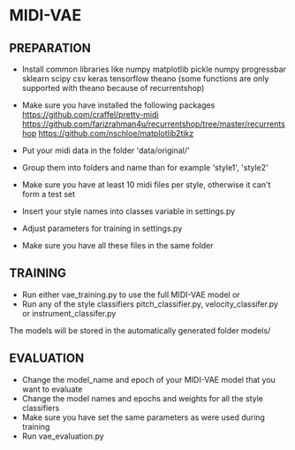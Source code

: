 # MIDI-VAE


## PREPARATION

- Install common libraries like
	numpy
	matplotlib
	pickle
	numpy
	progressbar
	sklearn
	scipy
	csv
	keras
	tensorflow
	theano	(some functions are only supported with theano because of recurrentshop)
- Make sure you have installed the following packages
	https://github.com/craffel/pretty-midi 
	https://github.com/farizrahman4u/recurrentshop/tree/master/recurrentshop
	https://github.com/nschloe/matplotlib2tikz

- Put your midi data in the folder 'data/original/'
- Group them into folders and name than for example 'style1', 'style2'
- Make sure you have at least 10 midi files per style, otherwise it can't form a test set
- Insert your style names into classes variable in settings.py
- Adjust parameters for training in settings.py
- Make sure you have all these files in the same folder

## TRAINING

- Run either vae_training.py to use the full MIDI-VAE model or
- Run any of the style classifiers pitch_classifier.py, velocity_classifer.py or instrument_classifer.py

The models will be stored in the automatically generated folder models/

## EVALUATION

- Change the model_name and epoch of your MIDI-VAE model that you want to evaluate
- Change the model names and epochs and weights for all the style classifiers
- Make sure you have set the same parameters as were used during training
- Run vae_evaluation.py
